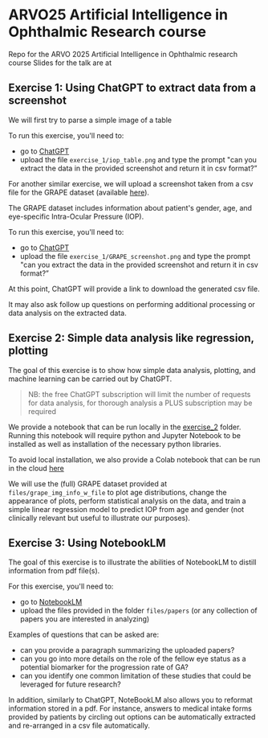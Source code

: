 # ARVO25 Artificial Intelligence in Ophthalmic Research course
Repo for the ARVO 2025 Artificial Intelligence in Ophthalmic research course
Slides for the talk are at

## Exercise 1: Using ChatGPT to extract data from a screenshot
We will first try to parse a simple image of a table 

To run this exercise, you'll need to:
- go to [ChatGPT](https://chatgpt.com/)
- upload the file `exercise_1/iop_table.png` and type the prompt "can you extract the data in the provided screenshot and return it in csv format?”




For another similar exercise, we will upload a screenshot taken from a csv file for the GRAPE dataset (available [here](https://springernature.figshare.com/collections/GRAPE_A_multi-modal_glaucoma_dataset_of_follow-up_visual_field_and_fundus_images_for_glaucoma_management/6406319)).

The GRAPE dataset includes information about patient's gender, age, and eye-specific Intra-Ocular Pressure (IOP).

To run this exercise, you'll need to:
- go to [ChatGPT](https://chatgpt.com/)
- upload the file `exercise_1/GRAPE_screenshot.png` and type the prompt "can you extract the data in the provided screenshot and return it in csv format?”

At this point, ChatGPT will provide a link to download the generated csv file.

It may also ask follow up questions on performing additional processing or data analysis on the extracted data.

## Exercise 2: Simple data analysis like regression, plotting

The goal of this exercise is to show how simple data analysis, plotting, and machine learning can be carried out by ChatGPT.

> NB: the free ChatGPT subscription will limit the number of requests for data analysis, for thorough analysis a PLUS subscription may be required

We provide a notebook that can be run locally in the [exercise_2](/exercise_2/ex_2_plotting.ipynb) folder. Running this notebook will require python and Jupyter Notebook to be installed as well as installation of the necessary python libraries.

To avoid local installation, we also provide a Colab notebook that can be run in the cloud [here](https://colab.research.google.com/drive/1B-mMiSrklHBGptPGs1_PQ-lE8yg778fS?usp=sharing)

We will use the (full) GRAPE dataset provided at `files/grape_img_info_w_file` to plot age distributions, change the appearance of plots, perform statistical analysis on the data, and train a simple linear regression model to predict IOP from age and gender (not clinically relevant but useful to illustrate our purposes).

## Exercise 3: Using NotebookLM

The goal of this exercise is to illustrate the abilities of NotebookLM to distill information from pdf file(s).

For this exercise, you'll need to:
- go to [NotebookLM](https://notebooklm.google.com/)
- upload the files provided in the folder `files/papers` (or any collection of papers you are interested in analyzing)

Examples of questions that can be asked are:
- can you provide a paragraph summarizing the uploaded papers?
- can you go into more details on the role of the fellow eye status as a potential biomarker for the progression rate of GA?
- can you identify one common limitation of these studies that could be leveraged for future research?

In addition, similarly to ChatGPT, NoteBookLM also allows you to reformat information stored in a pdf. For instance, answers to medical intake forms provided by patients by circling out options can be automatically extracted and re-arranged in a csv file automatically. 